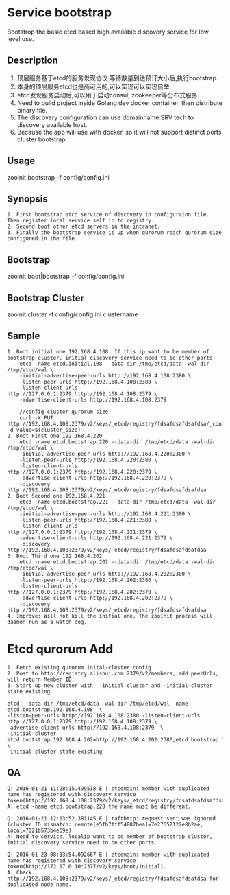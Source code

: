 # Service bootstrap

Bootstrop the basic etcd based high available discovery service for low level use.



## Description

1. 顶层服务基于etcd的服务发现协议.等待数量到达预订大小后,执行bootstrap.
2. 本身的顶层服务etcd也是高可用的,可以实现可以实现自举.
3. etcd发现服务启动后,可以用于启动consul, zookeeper等分布式服务.
4. Need to build project inside Golang dev docker container, then distribute binary file.
5. The discovery configuration can use domainname SRV tech to discovery available host.
6. Because the app will use with docker, so it will not support distinct ports cluster bootstrap.


## Usage

zooinit bootstrap -f config/config.ini



## Synopsis

    1. First bootstrap etcd service of discovery in configuraion file. Then register local service self in to registry.
    2. Second boot other etcd servers in the intranet.
    3. Finally the bootstrap service is up when qurorum reach qurorum size configured in the file.



## Bootstrap

zooinit boot|bootstrap -f config/config.ini



## Bootstrap Cluster

zooinit cluster -f config/config.ini clustername



## Sample

    1. Boot initial one 192.168.4.108. If this ip want to be member of bootstrap cluster, initial discovery service need to be other ports.
        etcd -name etcd.initial.108 --data-dir /tmp/etcd/data -wal-dir /tmp/etcd/wal \
        -initial-advertise-peer-urls http://192.168.4.108:2380 \
        -listen-peer-urls http://192.168.4.108:2380 \
        -listen-client-urls http://127.0.0.1:2379,http://192.168.4.108:2379 \
        -advertise-client-urls http://192.168.4.108:2379

        //config cluster qurorum size
        curl -X PUT http://192.168.4.108:2379/v2/keys/_etcd/registry/fdsafdsafdsafdsa/_config/size -d value=${cluster_size}
    2. Boot First one 192.168.4.220
        etcd -name etcd.bootstrap.220 --data-dir /tmp/etcd/data -wal-dir /tmp/etcd/wal \
        -initial-advertise-peer-urls http://192.168.4.220:2380 \
        -listen-peer-urls http://192.168.4.220:2380 \
        -listen-client-urls http://127.0.0.1:2379,http://192.168.4.220:2379 \
        -advertise-client-urls http://192.168.4.220:2379 \
        -discovery http://192.168.4.108:2379/v2/keys/_etcd/registry/fdsafdsafdsafdsa
    2. Boot Second one 192.168.4.221
        etcd -name etcd.bootstrap.221 --data-dir /tmp/etcd/data -wal-dir /tmp/etcd/wal \
        -initial-advertise-peer-urls http://192.168.4.221:2380 \
        -listen-peer-urls http://192.168.4.221:2380 \
        -listen-client-urls http://127.0.0.1:2379,http://192.168.4.221:2379 \
        -advertise-client-urls http://192.168.4.221:2379 \
        -discovery http://192.168.4.108:2379/v2/keys/_etcd/registry/fdsafdsafdsafdsa
    3. Boot Third one 192.168.4.202
        etcd -name etcd.bootstrap.202 --data-dir /tmp/etcd/data -wal-dir /tmp/etcd/wal \
        -initial-advertise-peer-urls http://192.168.4.202:2380 \
        -listen-peer-urls http://192.168.4.202:2380 \
        -listen-client-urls http://127.0.0.1:2379,http://192.168.4.202:2379 \
        -advertise-client-urls http://192.168.4.202:2379 \
        -discovery http://192.168.4.108:2379/v2/keys/_etcd/registry/fdsafdsafdsafdsa
    4. Improve: Will not kill the initial one. The zooinit process will daemon run as a watch dog.



# Etcd qurorum Add

    1. Fetch existing qurorum inital-cluster config
    2. Post to http://registry.alishui.com:2379/v2/members, add peerUrls, will return Member ID.
    3. Start up new cluster with  -initial-cluster and -initial-cluster-state existing

    etcd --data-dir /tmp/etcd/data -wal-dir /tmp/etcd/wal -name etcd.bootstrap.192.168.4.108  \
    -listen-peer-urls http://192.168.4.108:2380 -listen-client-urls http://127.0.0.1:2379,http://192.168.4.108:2379 \
    -advertise-client-urls http://192.168.4.108:2379  \
    -initial-cluster etcd.bootstrap.192.168.4.202=http://192.168.4.202:2380,etcd.bootstrap.192.168.4.220=http://192.168.4.220:2380,etcd.bootstrap.192.168.4.221=http://192.168.4.221:2380,etcd.bootstrap.192.168.4.108=http://192.168.4.108:2380  \
    -initial-cluster-state existing



## QA
    Q: 2016-01-21 11:28:15.499518 E | etcdmain: member with duplicated name has registered with discovery service token(http://192.168.4.108:2379/v2/keys/_etcd/registry/fdsafdsafdsafdsa).
    A: etcd -name etcd.bootstrap.220 the name must be different.

    Q: 2016-01-21 12:13:52.381145 E | rafthttp: request sent was ignored (cluster ID mismatch: remote[e5fb7fff54887bea]=7e27652122e8b2ae, local=7021b573b4e69e)
    A: Need to service, localip want to be member of bootstrap cluster, initial discovery service need to be other ports.

    Q: 2016-01-23 08:33:54.092667 E | etcdmain: member with duplicated name has registered with discovery service token(http://172.17.0.10:2377/v2/keys/boot/initial).
    A: Check http://192.168.4.108:2379/v2/keys/_etcd/registry/fdsafdsafdsafdsa for duplicated node name.